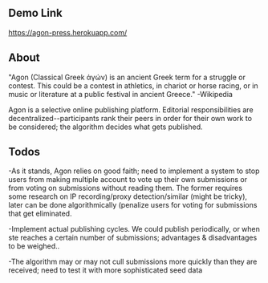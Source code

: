 ## Demo Link

https://agon-press.herokuapp.com/

## About

"Agon (Classical Greek ἀγών) is an ancient Greek term for a struggle or contest. This could be a contest in athletics, in chariot or horse racing, or in music or literature at a public festival in ancient Greece."
-Wikipedia

Agon is a selective online publishing platform. Editorial responsibilities are decentralized--participants rank their peers in order for their own work to be considered; the algorithm decides what gets published.

## Todos

-As it stands, Agon relies on good faith; need to implement a system to stop users from making multiple account to vote up their own submissions or from voting on submissions without reading them. The former requires some research on IP recording/proxy detection/similar (might be tricky), later can be done algorithmically (penalize users for voting for submissions that get eliminated.

-Implement actual publishing cycles. We could publish periodically, or when ste reaches a certain number of submissions; advantages & disadvantages to be weighed..

-The algorithm may or may not cull submissions more quickly than they are received; need to test it with more sophisticated seed data

